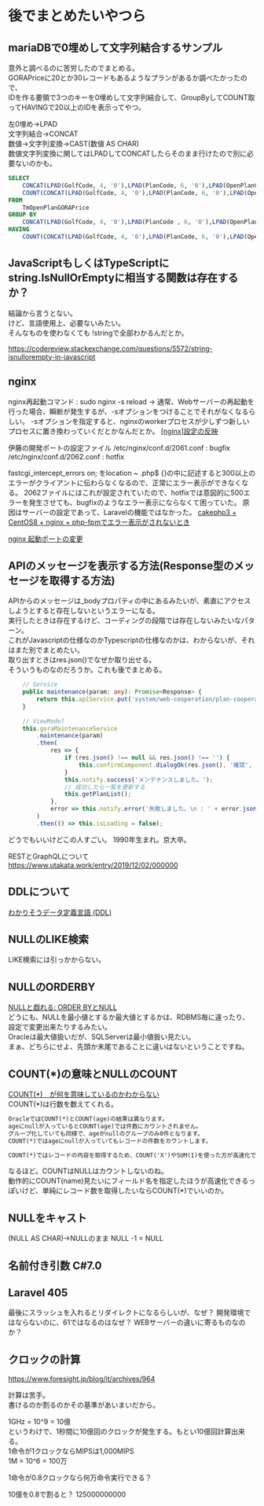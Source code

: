# 後でまとめたいやつら


## mariaDBで0埋めして文字列結合するサンプル

意外と調べるのに苦労したのでまとめる。  
GORAPriceに20とか30レコードもあるようなプランがあるか調べたかったので、  
IDを作る要領で3つのキーを0埋めして文字列結合して、GroupByしてCOUNT取ってHAVINGで20以上のIDを表示ってやつ。  

左0埋め→LPAD  
文字列結合→CONCAT  
数値→文字列変換→CAST(数値 AS CHAR)  
数値文字列変換に関してはLPADしてCONCATしたらそのまま行けたので別に必要ないのかも。  

``` SQL
SELECT
    CONCAT(LPAD(GolfCode, 4, '0'),LPAD(PlanCode, 6, '0'),LPAD(OpenPlanCode, 6, '0')),
    COUNT(CONCAT(LPAD(GolfCode, 4, '0'),LPAD(PlanCode, 6, '0'),LPAD(OpenPlanCode, 6, '0')))
FROM
    TmOpenPlanGORAPrice
GROUP BY
    CONCAT(LPAD(GolfCode, 4, '0'),LPAD(PlanCode , 6, '0'),LPAD(OpenPlanCode, 6, '0'))
HAVING
    COUNT(CONCAT(LPAD(GolfCode, 4, '0'),LPAD(PlanCode, 6, '0'),LPAD(OpenPlanCode, 6, '0'))) > 30
```


## JavaScriptもしくはTypeScriptにstring.IsNullOrEmptyに相当する関数は存在するか？

結論から言うとない。  
けど、言語使用上、必要ないみたい。  
そんなものを使わなくても !stringで全部わかるんだとか。  

<https://codereview.stackexchange.com/questions/5572/string-isnullorempty-in-javascript>  


## nginx

nginx再起動コマンド : sudo nginx -s reload
→
通常、Webサーバーの再起動を行った場合、瞬断が発生するが、-sオプションをつけることでそれがなくなるらしい。
-sオプションを指定すると、nginxのworkerプロセスが少しずつ新しいプロセスに置き換わっていくだとかなんだとか。
[[nginx]設定の反映](https://qiita.com/WisteriaWave/items/fa2e7f4442aee497fe46)


伊藤の開発ポートの設定ファイル
/etc/nginx/conf.d/2061.conf : bugfix
/etc/nginx/conf.d/2062.conf : hotfix

fastcgi_intercept_errors on;
をlocation ~ \.php$ {}の中に記述すると300以上のエラーがクライアントに伝わらなくなるので、正常にエラー表示ができなくなる。
2062ファイルにはこれが設定されていたので、hotfixでは意図的に500エラーを発生させても、bugfixのようなエラー表示にならなくて困っていた。
原因はサーバーの設定であって、Laravelの機能ではなかった。
[cakephp3 + CentOS8 + nginx + php-fpmでエラー表示がされないとき](https://blog.supersonico.info/archives/4277/)


[nginx 起動ポートの変更](https://qiita.com/Watercat3/items/38b2bac5fa70b232bee3)


## APIのメッセージを表示する方法(Response型のメッセージを取得する方法)

APIからのメッセージは_bodyプロパティの中にあるみたいが、素直にアクセスしようとすると存在しないというエラーになる。  
実行したときは存在するけど、コーディングの段階では存在しないみたいなパターン。  
これがJavascriptの仕様なのかTypescriptの仕様なのかは、わからないが、それはまた別でまとめたい。  
取り出すときはres.json()でなぜか取り出せる。  
そういうものなのだろうか。これも後でまとめる。  

``` ts
    // Service
    public maintenance(param: any): Promise<Response> {
        return this.apiService.put('system/web-cooperation/plan-cooperation/maintenance/', JSON.stringify(param));
    }
    
    // ViewModel
    this.goraMaintenanceService
        .maintenance(param)
        .then(
            res => {
                if (res.json() !== null && res.json() !== '') {
                    this.confirmComponent.dialogOk(res.json(), '確認', null)
                }
                this.notify.success('メンテナンスしました。');
                // 成功したら一覧を更新する
                this.getPlanList();
            },
            error => this.notify.error('失敗しました。\n : ' + error.json());
        )
        .then(() => this.isLoading = false);
```


どうでもいいけどこの人すごい。
1990年生まれ。京大卒。

RESTとGraphQLについて
<https://www.utakata.work/entry/2019/12/02/000000>


## DDLについて

[わかりそうデータ定義言語 (DDL)](https://wa3.i-3-i.info/word15639.html)


## NULLのLIKE検索

LIKE検索には引っかからない。

## NULLのORDERBY

[NULLと戯れる: ORDER BYとNULL](https://qiita.com/SVC34/items/c23341c79325a0a95979)  
どうにも、NULLを最小値とするか最大値とするかは、RDBMS毎に違ったり、設定で変更出来たりするみたい。  
Oracleは最大値扱いだが、SQLServerは最小値扱い見たい。  
まぁ、どちらにせよ、先頭か末尾であることに違いはないということですね。  

## COUNT(*)の意味とNULLのCOUNT

[COUNT(*)　が何を意味しているのかわからない](https://ja.stackoverflow.com/questions/42915/count-%E3%81%8C%E4%BD%95%E3%82%92%E6%84%8F%E5%91%B3%E3%81%97%E3%81%A6%E3%81%84%E3%82%8B%E3%81%AE%E3%81%8B%E3%82%8F%E3%81%8B%E3%82%89%E3%81%AA%E3%81%84)  
COUNT(*)は行数を数えてくれる。  

``` txt
OracleではCOUNT(*)とCOUNT(age)の結果は異なります。
ageにnullが入っているとCOUNT(age)では件数にカウントされません。
グループ化していても同様で、ageがnullのグループのみ0件となります。
COUNT(*)ではageにnullが入っていてもレコードの件数をカウントします。

COUNT(*)ではレコードの内容を取得するため、COUNT('X')やSUM(1)を使った方が高速化できると教わったことがあります。(10年ほど前に聞いたノウハウなので現在も適用されるのかは不明ですが…)
```

なるほど。COUNTはNULLはカウントしないのね。  
動作的にCOUNT(name)見たいにフィールド名を指定したほうが高速化できるっぽいけど、単純にレコード数を取得したいならCOUNT(*)でいいのか。  

## NULLをキャスト

(NULL AS CHAR)→NULLのまま
NULL -1 = NULL

## 名前付き引数 C#7.0



## Laravel 405

最後にスラッシュを入れるとリダイレクトになるらしいが、なぜ？
開発環境ではならないのに、61ではなるのはなぜ？
WEBサーバーの違いに寄るものなのか？

## クロックの計算

<https://www.foresight.jp/blog/it/archives/964>  

計算は苦手。  
書けるのか割るのかその基準があいまいだから。  

1GHz = 10^9 = 10億  
というわけで、1秒間に10億回のクロックが発生する。もとい10億回計算出来る。  
1命令が1クロックならMIPSは1,000MIPS  
1M = 10^6 = 100万  

1命令が0.8クロックなら何万命令実行できる？  

10億を0.8で割ると？
125000000000


